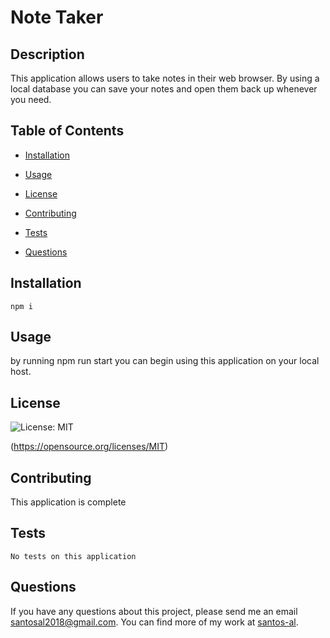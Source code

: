 # Note Taker
  ## Description
  This application allows users to take notes in their web browser. By using a local database you can save your notes and open them back up whenever you need. 

  ## Table of Contents

  * [Installation](#installation)

  * [Usage](#usage)

  * [License](#license)

  * [Contributing](#contributing)

  * [Tests](#tests)

  * [Questions](#questions)

  ## Installation
  ```
  npm i
  ```

  ## Usage
  by running npm run start you can begin using this application on your local host.

  ## License
  ![License: MIT](https://img.shields.io/badge/License-MIT-yellow.svg) 

  (https://opensource.org/licenses/MIT)

  ## Contributing
  This application is complete

  ## Tests
  ```
  No tests on this application
  ```

  ## Questions

  If you have any questions about this project, please send me an email santosal2018@gmail.com. 
  You can find more of my work at [santos-al](https://github.com/santos-al/).


